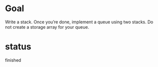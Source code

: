# Goal

Write a stack. Once you’re done, implement a queue using two stacks. Do not create a storage array for your queue.
# status

finished